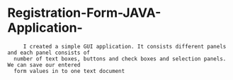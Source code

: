# Registration-Form-JAVA-Application-
      
   
         I created a simple GUI application. It consists different panels and each panel consists of       
      number of text boxes, buttons and check boxes and selection panels. We can save our entered 
      form values in to one text document



